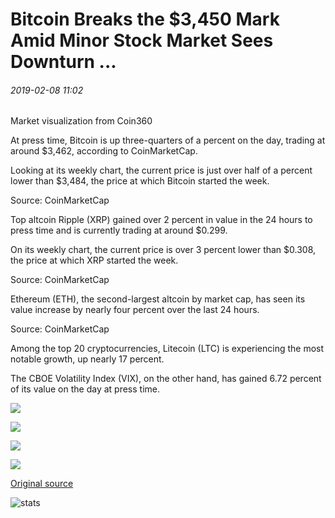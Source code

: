 # Bitcoin Breaks the $3,450 Mark Amid Minor Stock Market Sees Downturn ...

###### 2019-02-08 11:02

Market visualization from Coin360

At press time, Bitcoin is up three-quarters of a percent on the day, trading at around $3,462, according to CoinMarketCap.

Looking at its weekly chart, the current price is just over half of a percent lower than $3,484, the price at which Bitcoin started the week.

Source: CoinMarketCap

Top altcoin Ripple (XRP) gained over 2 percent in value in the 24 hours to press time and is currently trading at around $0.299.

On its weekly chart, the current price is over 3 percent lower than $0.308, the price at which XRP started the week.

Source: CoinMarketCap

Ethereum (ETH), the second-largest altcoin by market cap, has seen its value increase by nearly four percent over the last 24 hours.

Source: CoinMarketCap

Among the top 20 cryptocurrencies, Litecoin (LTC) is experiencing the most notable growth, up nearly 17 percent.

The CBOE Volatility Index (VIX), on the other hand, has gained 6.72 percent of its value on the day at press time.

![](https://s3.cointelegraph.com/storage/uploads/view/2d310fc2b220c01b0512d853d7552651.png)

![](https://s3.cointelegraph.com/storage/uploads/view/dfa5bcdb98311622f27f185b9f2d987a.png)

![](https://s3.cointelegraph.com/storage/uploads/view/85c447cff0d319390a07d7e461506ee8.png)

![](https://s3.cointelegraph.com/storage/uploads/view/193226e281d02b1a6ee33774bdf34294.png)

[Original source](https://cointelegraph.com/news/bitcoin-breaks-the-3-450-mark-amid-minor-stock-market-sees-downturn)

![stats](https://c.statcounter.com/11760860/0/a89fa40b/1/ "stats")